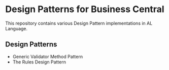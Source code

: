 # Design Patterns for Business Central

This repository contains various Design Pattern implementations in AL Language.

## Design Patterns

* Generic Validator Method Pattern
* The Rules Design Pattern
